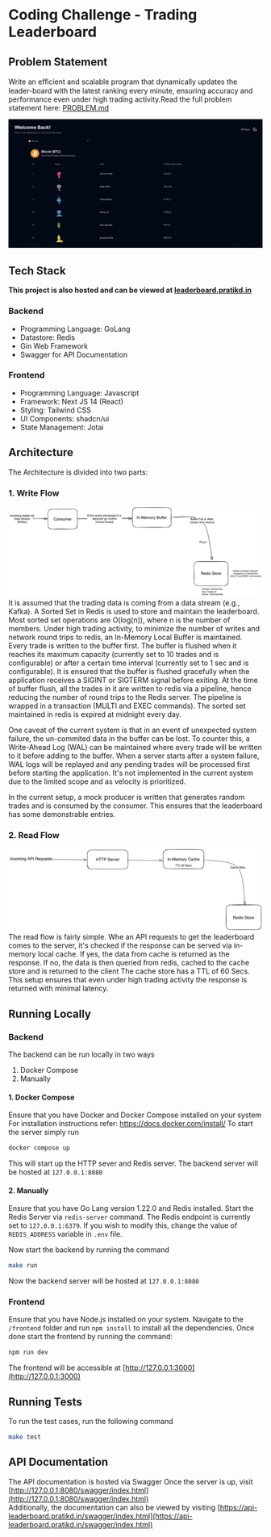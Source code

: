 # Coding Challenge - Trading Leaderboard
## Problem Statement
Write an eﬀicient and scalable program that dynamically updates the leader-board with the latest ranking every minute, 
ensuring accuracy and performance even under high trading activity.Read the full problem statement here: [PROBLEM.md](PROBLEM.md)

<p align=center>
    <img src="docs/screenshot.png"  width="700">
</p>

## Tech Stack

**This project is also hosted and can be viewed at [leaderboard.pratikd.in](https://leaderboard.pratikd.in)**

### Backend
- Programming Language: GoLang
- Datastore: Redis
- Gin Web Framework
- Swagger for API Documentation
### Frontend
 - Programming Language: Javascript
 - Framework: Next JS 14 (React)
 - Styling: Tailwind CSS
 - UI Components: shadcn/ui
 - State Management: Jotai
## Architecture
The Architecture is divided into two parts:
### 1. Write Flow
![Write Flow](docs/write-flow.png "Write FLow")
It is assumed that the trading data is coming from a data stream (e.g., Kafka).
A Sorted Set in Redis is used to store and 
maintain the leaderboard.
Most sorted set operations are O(log(n)), where n is the number of members.
Under high trading 
activity, to minimize the number of writes and network round trips to redis, an In-Memory Local Buffer is maintained.
Every trade is written to the buffer first.
The buffer is flushed when it reaches its maximum capacity (currently set to 10 trades and is configurable) or after a 
certain time interval (currently set to 1 sec and is configurable).
It is ensured
that the buffer is flushed gracefully when the application receives a SIGINT or SIGTERM signal before exiting. 
At the time of buffer flush,
all the trades in it are written to redis via a pipeline, hence reducing the number of round trips to the Redis server. 
The pipeline is wrapped in a transaction (MULTI and EXEC commands).
The sorted set maintained in redis is expired at midnight every day.  

One caveat of the current system is that in an event of unexpected system failure,
the un-commited data in the buffer can be lost.
To counter this, a Write-Ahead Log (WAL) can be maintained where every trade will be written to it before adding to
the buffer.
When a server starts after a system failure, WAL logs will be replayed and any pending trades will be processed first
before starting the application.
It's not implemented in the current system due to the limited scope and as velocity is 
prioritized.

In the current setup, a mock producer is written that generates random trades and is consumed by the 
consumer.
This ensures that the leaderboard has some demonstrable entries.

### 2. Read Flow
![Read Flow](docs/read-flow.png "Read FLow")
The read flow is fairly simple.
Whe an API requests to get the leaderboard comes to the server, it's checked if the response
can be served via in-memory local cache.
If yes, the data from cache is returned as the response.
If no, the data is then queried from redis, cached to the cache store and is returned to the client
The cache store has a TTL of 60 Secs.
This setup ensures that even under high trading activity the response is returned with minimal latency.

## Running Locally
### Backend
The backend can be run locally in two ways
1. Docker Compose
2. Manually

#### 1. Docker Compose
Ensure that you have Docker and Docker Compose installed on your system For installation instructions refer:
https://docs.docker.com/install/
To start the server simply run 
```sh
docker compose up
```
This will start up the HTTP sever and Redis server. The backend server will be hosted at `127.0.0.1:8080 `

#### 2. Manually
Ensure that you have Go Lang version 1.22.0 and Redis installed. Start the Redis Server via ``redis-server`` command.
The Redis endpoint is currently set to `127.0.0.1:6379`. If you wish to modify this, change the value of `REDIS_ADDRESS` 
variable in `.env` file.  

Now start the backend by running the command
```sh
make run
```
Now the backend server will be hosted at `127.0.0.1:8080`

### Frontend
Ensure that you have Node.js installed on your system. Navigate to the `/frontend` folder and run `npm install` to install all the 
dependencies. Once done start the frontend by running the command:
```sh
npm run dev
```
The frontend will be accessible at [http://127.0.0.1:3000](http://127.0.0.1:3000) 
## Running Tests
To run the test cases, run the following command
```sh
make test
```
## API Documentation
The API documentation is hosted via Swagger
Once the server is up, visit [http://127.0.0.1:8080/swagger/index.html](http://127.0.0.1:8080/swagger/index.html)  
Additionally, the documentation can also be viewed by visiting [https://api-leaderboard.pratikd.in/swagger/index.html](https://api-leaderboard.pratikd.in/swagger/index.html)